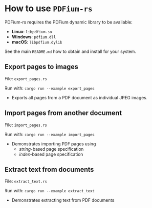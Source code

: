 # How to use `PDFium-rs`

PDFium-rs requires the PDFium dynamic library to be available:

- **Linux**: `libpdfium.so`
- **Windows**: `pdfium.dll`
- **macOS**: `libpdfium.dylib`

See the main `README.md` how to obtain and install for your system.

## Export pages to images

File: `export_pages.rs`

Run with: `cargo run --example export_pages`

- Exports all pages from a PDF document as individual JPEG images.

## Import pages from another document

File: `import_pages.rs`

Run with: `cargo run --example import_pages`

- Demonstrates importing PDF pages using
  - *string*-based page specification
  - *index*-based page specification

## Extract text from documents

File: `extract_text.rs`

Run with: `cargo run --example extract_text`

- Demonstrates extracting text from PDF documents
